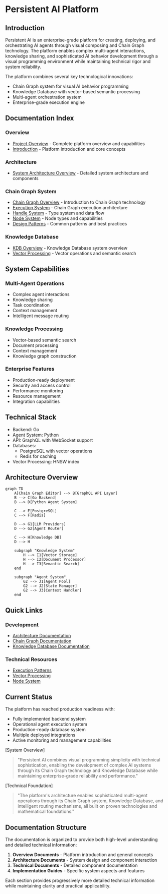 # Persistent AI Platform

## Introduction

Persistent AI is an enterprise-grade platform for creating, deploying, and orchestrating AI agents through visual composing and Chain Graph technology. The platform enables complex multi-agent interactions, knowledge sharing, and sophisticated AI behavior development through a visual programming environment while maintaining technical rigor and system reliability.

The platform combines several key technological innovations:
- Chain Graph system for visual AI behavior programming
- Knowledge Database with vector-based semantic processing
- Multi-agent orchestration system
- Enterprise-grade execution engine

## Documentation Index

### Overview
- [Project Overview](docs/project_overview.md) - Complete platform overview and capabilities
- [Introduction](docs/01_introduction.md) - Platform introduction and core concepts

### Architecture
- [System Architecture Overview](docs/02_architecture/overview.md) - Detailed system architecture and components

### Chain Graph System
- [Chain Graph Overview](docs/03_chain_graph/overview.md) - Introduction to Chain Graph technology
- [Execution System](docs/03_chain_graph/execution.md) - Chain Graph execution architecture
- [Handle System](docs/03_chain_graph/handles.md) - Type system and data flow
- [Node System](docs/03_chain_graph/nodes.md) - Node types and capabilities
- [Design Patterns](docs/03_chain_graph/patterns.md) - Common patterns and best practices

### Knowledge Database
- [KDB Overview](docs/04/overview.md) - Knowledge Database system overview
- [Vector Processing](docs/04/vector_processing.md) - Vector operations and semantic search

## System Capabilities

### Multi-Agent Operations
- Complex agent interactions
- Knowledge sharing
- Task coordination
- Context management
- Intelligent message routing

### Knowledge Processing
- Vector-based semantic search
- Document processing
- Context management
- Knowledge graph construction

### Enterprise Features
- Production-ready deployment
- Security and access control
- Performance monitoring
- Resource management
- Integration capabilities

## Technical Stack

- Backend: Go
- Agent System: Python
- API: GraphQL with WebSocket support
- Databases:
    - PostgreSQL with vector operations
    - Redis for caching
- Vector Processing: HNSW index

## Architecture Overview

```mermaid
graph TD
    A[Chain Graph Editor] --> B[GraphQL API Layer]
    B --> C[Go Backend]
    B --> D[Python Agent System]
    
    C --> E[PostgreSQL]
    C --> F[Redis]
    
    D --> G1[LLM Providers]
    D --> G2[Agent Router]
    
    C --> H[Knowledge DB]
    D --> H
    
    subgraph "Knowledge System"
        H --> I1[Vector Storage]
        H --> I2[Document Processor]
        H --> I3[Semantic Search]
    end
    
    subgraph "Agent System"
        G2 --> J1[Agent Pool]
        G2 --> J2[State Manager]
        G2 --> J3[Context Handler]
    end
```

## Quick Links

### Development
- [Architecture Documentation](docs/02_architecture/overview.md)
- [Chain Graph Documentation](docs/03_chain_graph/overview.md)
- [Knowledge Database Documentation](docs/04/overview.md)

### Technical Resources
- [Execution Patterns](docs/03_chain_graph/patterns.md)
- [Vector Processing](docs/04/vector_processing.md)
- [Node System](docs/03_chain_graph/nodes.md)

## Current Status

The platform has reached production readiness with:
- Fully implemented backend system
- Operational agent execution system
- Production-ready database system
- Multiple deployed integrations
- Active monitoring and management capabilities

[System Overview]
> "Persistent AI combines visual programming simplicity with technical sophistication, enabling the development of complex AI systems through its Chain Graph technology and Knowledge Database while maintaining enterprise-grade reliability and performance."

[Technical Foundation]
> "The platform's architecture enables sophisticated multi-agent operations through its Chain Graph system, Knowledge Database, and intelligent routing mechanisms, all built on proven technologies and mathematical foundations."

## Documentation Structure

The documentation is organized to provide both high-level understanding and detailed technical information:

1. **Overview Documents** - Platform introduction and general concepts
2. **Architecture Documents** - System design and component interaction
3. **Technical Documents** - Detailed component documentation
4. **Implementation Guides** - Specific system aspects and features

Each section provides progressively more detailed technical information while maintaining clarity and practical applicability.